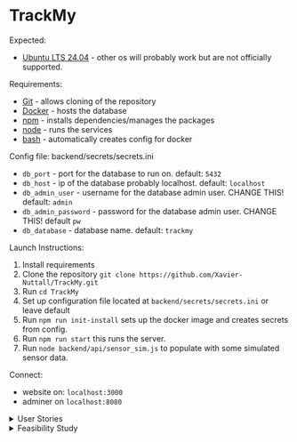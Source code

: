 # TrackMy

Expected:
* [Ubuntu LTS 24.04](https://releases.ubuntu.com/noble/) - other os will probably work but are not officially supported.

Requirements: 
* [Git](https://git-scm.com/download/linux) - allows cloning of the repository
* [Docker](https://docs.docker.com/engine/install/ubuntu/) - hosts the database
* [npm](https://nodejs.org/en/download/package-manager) -  installs dependencies/manages the packages
* [node](https://nodejs.org/en/download/package-manager) - runs the services
* [bash](https://www.gnu.org/software/bash/) - automatically creates config for docker

Config file: backend/secrets/secrets.ini

* `db_port` - port for the database to run on. default: `5432`
* `db_host` - ip of the database probably localhost. default: `localhost`
* `db_admin_user` - username for the database admin user. CHANGE THIS! default: `admin`
* `db_admin_password` - password for the database admin user. CHANGE THIS! default `pw`
* `db_database` - database name. default: `trackmy`

Launch Instructions: 
1. Install requirements
2. Clone the repository `git clone https://github.com/Xavier-Nuttall/TrackMy.git`
3. Run `cd TrackMy`
4. Set up configuration file located at `backend/secrets/secrets.ini` or leave default
5. Run `npm run init-install` sets up the docker image and creates secrets from config.
6. Run `npm run start` this runs the server.
7. Run `node backend/api/sensor_sim.js` to populate with some simulated sensor data.

Connect:

* website on: `localhost:3000`
* adminer on `localhost:8080`
<details>
 <summary>User Stories</summary>
 
## Equipment Availability

As a gym member I want to be able to view the availability of sports equipment to ensure that the inventory has the equipment I need at the moment.

* Difficulty: 23

* **Won't Have**

## University Login

As a university student I want to be able to log in with my university account so I don’t have to keep track of another account

* Difficulty: 23-50

* **Should Have**

## Accessibility HTML

As a visually impaired gym member I want to be able to turn on notation so that I am able to use it.

* Difficulty: 8-23
* **Should Have**


## Colour and Style

As a user with photosensitivity, I want a color palette that isn't hard on the photoreceptors, so I can navigate the application comfortably without experiencing discomfort or strain on my eyes.

* Difficulty: 13
* **Must Have**

## Friends Tracking

As a gym member I want to know when my friends are in the gym so that I’m more motivated to go. 

* Difficulty: 89
* **Won't Have**

## Opt Out of Notifications

As a gym member, I want to be able to opt out of receiving notifications about the gym’s capacity so that the notifications don't interfere with my other work? 

* Difficulty: 3
* **Must Have**

## Core Member Tracking

As a gym member I want an app that tracks how many people are in the gym so I can make a schedule for which times are available. 

* Difficulty: 13
* **Must Have**

## Programme Attendance

As a staff member I want to be able to check programme engagement so I know which programmes are most popular

* Difficulty: 13
* **Won’t Have**

## Guest Access

As a university student I want to be able to use the app without creating an account so I can get a feel for if I want to sign up. 

* Difficulty: 3
* **Should Have**

## Reliability

As IT staff I want the system to be reliable so I don't have to waste my time fixing it. 

* Difficulty: 21
* **Should Have**

## Historical Records

As a Unipol staff member I want to be able to generate historical reports so I can estimate staffing requirements.

* Difficulty: 8
* **Should Have**

## Viewing Trends
As a gym member I want to be able to view trends in the amount of people present at the gym so that I can plan forward for suitable open gym times.

* Difficulty: 21
* **Should Have**

## Email Notifications
As a gym member I want to be able to receive notifications about the gym's capacity so I don’t have to keep checking the app.

* Difficulty: 13
* **Should Have**

## Live Updating Information
As a user I want to see information updates without refreshing so I know I’m not looking at out of date information.

* Difficulty: 21
* **Could Have**

## Secure Information Transport
As a user I want to know my personal information is sent securely over the net so other people don’t capture it.
* Difficulty: 8
* **Should Have**

## Website Scaling Multiple Sites
As a User I want to be able to access the site on multiple devices so I don’t have to rely on a single device to get capacity information.

* Difficulty: 13
* **Could Have**
</details>

<details>
<summary>Feasibility Study</summary>

## Technical -  Do we have enough expertise? YES

Each team member is an Undergraduate 300-level INFO Science student which means we all have experience programming to a high level. 
	
We’ve all used node.js before in previous papers, and we have all interacted with databases. Postgresql was the Database Management System used in the COMP101 so we all have experience working with Postgres.

**Xavier:**
* 10 Years of website building experience, Has experience working with docker containers, for managing databases, and has used GitHub for managing group projects. 

**Dianne:**
* Major in Data Science and minor in Software Engineering. Has experience with website building and coding from various papers offered over the course of this major. Has co-developed within a team in COSC202.

**Ben:**
* Major in Information Science. Have experience with code and website building through INFO papers at the University of Otago.

**Charlie:**
* Bachelor of Science Majoring in Computer Science and minoring in Mathematics and Information Science. Has experience building websites and using databases through papers at University as well as personal projects.

## Operational - Do we have the logistics to make it work? YES

Communication

* Our team will be using the Discord app for communication amongst each other, for use with discussion and planning.

Development Tools
* Our team is using a Github repository as a version control system in order to develop code.

Peer Programing 
* Our team will engage in peer programming sessions to collaborate and review code together, fostering knowledge sharing and code quality improvement.

Learning Tools
* If we run into knowledge gaps our group are able to use tutorials, search engines, AI and group meetups to fill these gaps

## Resources - Do we have the resources? YES


Node.js
* We plan to use node.js to host the server 

React
* We plan to use React for the front end as members have experience using the framework.

PostgreSQL
* PostgreSQL will be used for the database. All members have experience with using the software.

Microsoft sign-in
* For user authentication, we plan to use Microsoft sign-in. This is due to Otago University students having Microsoft accounts which can be used to sign in into the service using OAuth2.0 

VSCode
* The Text editor we will use for developing the project which has plugins for other features

Programming Languages
* Javascript, HTML, CSS

Chart.js
* This can be used to generate trend charts for our website



## Schedule - do we have enough time? YES

Expert estimation
* We have identified the level of difficulty of user stories and the appropriate amount of time needed for each sprint by using expert estimation approaches like Planning Poker. We have an estimated time for each milestone based on our prior projects' completion dates and experience.

Three sprints (3 milestones)
* We plan to use at least 3 sprints to create the basic prototype of the website

For Example:

Sprint 1: Back End Development
* 1 ½ weeks

Sprint 2: Front End Development
* 1 ½ weeks
	
Sprint 3: Cleanup and Finalisation
* 1 week 

We believe that we will be able to complete the project by the due dates due to our estimation and sprint plan.
</details>

